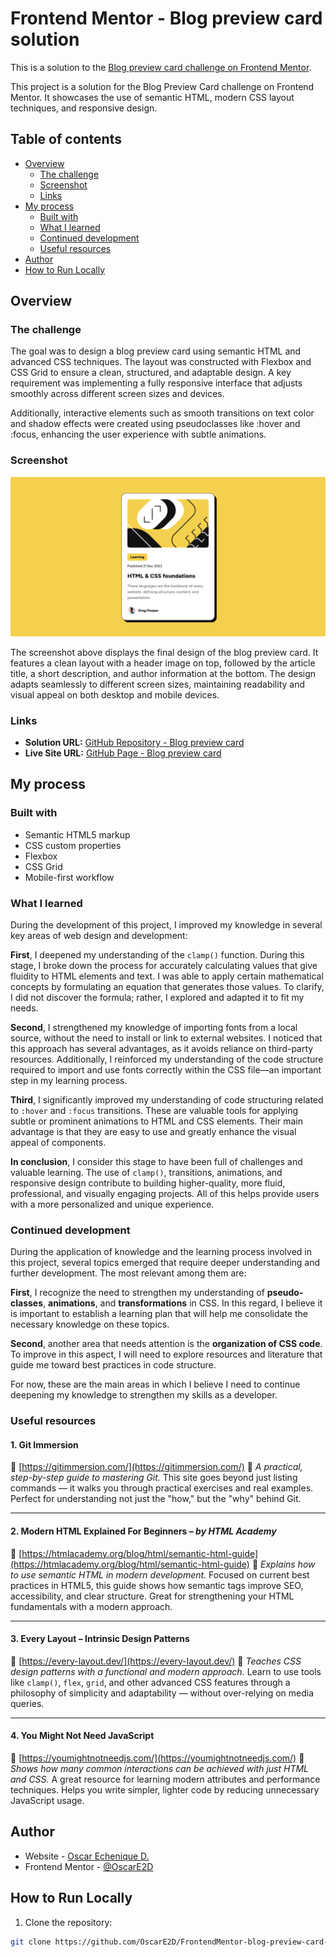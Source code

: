 # Frontend Mentor - Blog preview card solution

This is a solution to the [Blog preview card challenge on Frontend Mentor](https://www.frontendmentor.io/challenges/blog-preview-card-ckPaj01IcS).

This project is a solution for the Blog Preview Card challenge on Frontend Mentor. It showcases the use of semantic HTML, modern CSS layout techniques, and responsive design.

## Table of contents

- [Overview](#overview)
  - [The challenge](#the-challenge)
  - [Screenshot](#screenshot)
  - [Links](#links)
- [My process](#my-process)
  - [Built with](#built-with)
  - [What I learned](#what-i-learned)
  - [Continued development](#continued-development)
  - [Useful resources](#useful-resources)
- [Author](#author)
- [How to Run Locally](How-to-Run-Locally)

## Overview

### The challenge

The goal was to design a blog preview card using semantic HTML and advanced CSS techniques. The layout was constructed with Flexbox and CSS Grid to ensure a clean, structured, and adaptable design. A key requirement was implementing a fully responsive interface that adjusts smoothly across different screen sizes and devices.

Additionally, interactive elements such as smooth transitions on text color and shadow effects were created using pseudoclasses like :hover and :focus, enhancing the user experience with subtle animations.

### Screenshot

![Blog preview card screenshot showing a clean and responsive card layout with a header image, title, description, and author info](./design/screenshot.png)

The screenshot above displays the final design of the blog preview card. It features a clean layout with a header image on top, followed by the article title, a short description, and author information at the bottom. The design adapts seamlessly to different screen sizes, maintaining readability and visual appeal on both desktop and mobile devices.

### Links

- **Solution URL:** [GitHub Repository - Blog preview card](https://github.com/OscarE2D/FrontendMentor-blog-preview-card-main)
- **Live Site URL:** [GitHub Page - Blog preview card](https://oscare2d.github.io/FrontendMentor-blog-preview-card-main/)

## My process

### Built with

- Semantic HTML5 markup
- CSS custom properties
- Flexbox
- CSS Grid
- Mobile-first workflow

### What I learned

During the development of this project, I improved my knowledge in several key areas of web design and development:

**First**, I deepened my understanding of the `clamp()` function. During this stage, I broke down the process for accurately calculating values that give fluidity to HTML elements and text. I was able to apply certain mathematical concepts by formulating an equation that generates those values. To clarify, I did not discover the formula; rather, I explored and adapted it to fit my needs.

**Second**, I strengthened my knowledge of importing fonts from a local source, without the need to install or link to external websites. I noticed that this approach has several advantages, as it avoids reliance on third-party resources. Additionally, I reinforced my understanding of the code structure required to import and use fonts correctly within the CSS file—an important step in my learning process.

**Third**, I significantly improved my understanding of code structuring related to `:hover` and `:focus` transitions. These are valuable tools for applying subtle or prominent animations to HTML and CSS elements. Their main advantage is that they are easy to use and greatly enhance the visual appeal of components.

**In conclusion**, I consider this stage to have been full of challenges and valuable learning. The use of `clamp()`, transitions, animations, and responsive design contribute to building higher-quality, more fluid, professional, and visually engaging projects. All of this helps provide users with a more personalized and unique experience.

### Continued development

During the application of knowledge and the learning process involved in this project, several topics emerged that require deeper understanding and further development. The most relevant among them are:

**First**, I recognize the need to strengthen my understanding of **pseudo-classes**, **animations**, and **transformations** in CSS. In this regard, I believe it is important to establish a learning plan that will help me consolidate the necessary knowledge on these topics.

**Second**, another area that needs attention is the **organization of CSS code**. To improve in this aspect, I will need to explore resources and literature that guide me toward best practices in code structure.

For now, these are the main areas in which I believe I need to continue deepening my knowledge to strengthen my skills as a developer.

### Useful resources

#### 1. **Git Immersion**

🔗 [https://gitimmersion.com/](https://gitimmersion.com/)
📘 _A practical, step-by-step guide to mastering Git._
This site goes beyond just listing commands — it walks you through practical exercises and real examples. Perfect for understanding not just the "how," but the "why" behind Git.

---

#### 2. **Modern HTML Explained For Beginners** – _by HTML Academy_

🔗 [https://htmlacademy.org/blog/html/semantic-html-guide](https://htmlacademy.org/blog/html/semantic-html-guide)
📘 _Explains how to use semantic HTML in modern development._
Focused on current best practices in HTML5, this guide shows how semantic tags improve SEO, accessibility, and clear structure. Great for strengthening your HTML fundamentals with a modern approach.

---

#### 3. **Every Layout – Intrinsic Design Patterns**

🔗 [https://every-layout.dev/](https://every-layout.dev/)
📘 _Teaches CSS design patterns with a functional and modern approach._
Learn to use tools like `clamp()`, `flex`, `grid`, and other advanced CSS features through a philosophy of simplicity and adaptability — without over-relying on media queries.

---

#### 4. **You Might Not Need JavaScript**

🔗 [https://youmightnotneedjs.com/](https://youmightnotneedjs.com/)
📘 _Shows how many common interactions can be achieved with just HTML and CSS._
A great resource for learning modern attributes and performance techniques. Helps you write simpler, lighter code by reducing unnecessary JavaScript usage.

## Author

- Website - [Oscar Echenique D.](https://github.com/OscarE2D)
- Frontend Mentor - [@OscarE2D](https://www.frontendmentor.io/profile/OscarE2D)

## How to Run Locally

1. Clone the repository:

```bash
git clone https://github.com/OscarE2D/FrontendMentor-blog-preview-card-main
```
